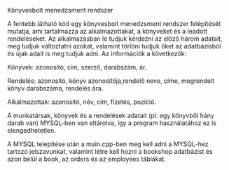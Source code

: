 Könyvesbolt menedzsment rendszer

A fentebb látható kód egy könyvesbolt menedzsment rendszer felépítését mutatja, ami tartalmazza az alkalmazottakat, a könyveket és a leadott rendeléseket. Az alkalmazásban le tudjuk kérdezni az elöző három adatait, meg tudjuk változtatni azokat, valamint törlöni tudjuk őket az adatbázisból és újak adait is meg tudjuk adni. Az információk a következők:

Könyvek: azonosító, cím, szerző, darabszám, ár.

Rendelés: azonosító, könyv azonosítója,rendelő neve, címe, megrendelt könyv darabszáma, rendelés ára.

Alkalmazottak: azonosító, név, cím, fizetés, pozíció.


A munkatársak, könyvek és a rendelések adatait (pl: egy könyvből hány darab van) MYSQL-ben van eltárolva, így a program használatához ez is elengedhetetlen.

A MYSQL telepítése után a main.cpp-ben meg kell adni a MYSQL-hez tartozó jelszavunkat, valamint létre kell hozni a bookshop adatbázist és azon belül a book, az orders és az employees táblákat.
